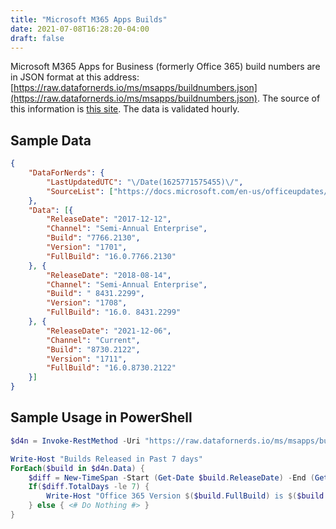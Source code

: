 ```yaml
---
title: "Microsoft M365 Apps Builds"
date: 2021-07-08T16:28:20-04:00
draft: false
---
```


Microsoft M365 Apps for Business (formerly Office 365) build numbers are in JSON format at this address: [https://raw.datafornerds.io/ms/msapps/buildnumbers.json](https://raw.datafornerds.io/ms/msapps/buildnumbers.json). The source of this information is [this site](https://docs.microsoft.com/en-us/officeupdates/update-history-microsoft365-apps-by-date). The data is validated hourly.

## Sample Data
```json
{
	"DataForNerds": {
		"LastUpdatedUTC": "\/Date(1625771575455)\/",
		"SourceList": ["https://docs.microsoft.com/en-us/officeupdates/update-history-microsoft365-apps-by-date"]
	},
	"Data": [{
		"ReleaseDate": "2017-12-12",
		"Channel": "Semi-Annual Enterprise",
		"Build": "7766.2130",
		"Version": "1701",
		"FullBuild": "16.0.7766.2130"
	}, {
		"ReleaseDate": "2018-08-14",
		"Channel": "Semi-Annual Enterprise",
		"Build": " 8431.2299",
		"Version": "1708",
		"FullBuild": "16.0. 8431.2299"
	}, {
		"ReleaseDate": "2021-12-06",
		"Channel": "Current",
		"Build": "8730.2122",
		"Version": "1711",
		"FullBuild": "16.0.8730.2122"
	}]
}
```

## Sample Usage in PowerShell

```powershell
$d4n = Invoke-RestMethod -Uri "https://raw.datafornerds.io/ms/msapps/buildnumbers.json"

Write-Host "Builds Released in Past 7 days"
ForEach($build in $d4n.Data) {
    $diff = New-TimeSpan -Start (Get-Date $build.ReleaseDate) -End (Get-Date)
    If($diff.TotalDays -le 7) {
        Write-Host "Office 365 Version $($build.FullBuild) is $($build.Version) and was released $($build.ReleaseDate)"
    } else { <# Do Nothing #> }
}
```